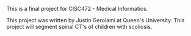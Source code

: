 This is a final project for CISC472 - Medical Informatics.

This project was written by Justin Gerolami at Queen's University.
This project will segment spinal CT's of children with scoliosis.